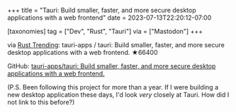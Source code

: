+++
title = "Tauri: Build smaller, faster, and more secure desktop applications with a web frontend"
date = 2023-07-13T22:20:12-07:00

[taxonomies]
tag = ["Dev", "Rust", "Tauri"]
via = ["Mastodon"]
+++

via [Rust Trending](https://botsin.space/@RustTrending/110708448402204880): tauri-apps / tauri: Build smaller, faster, and more secure desktop applications with a web frontend. ★66400

<!-- more -->

GitHub: [tauri-apps/tauri: Build smaller, faster, and more secure desktop applications with a web frontend.](https://github.com/tauri-apps/tauri)

(P.S. Been following this project for more than a year. If I were building a new desktop application these days, I'd look _very_ closely at Tauri. How did I not link to this before?)
